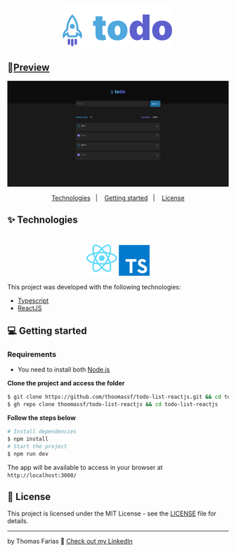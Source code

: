 <div align="center">
  <img src=".github/ToDoLogo.svg" alt="ToDo">
</div>

## 🚀[Preview](https://03-dt-money-three.vercel.app)

<img src=".github/thumbnail.png" alt="thumbnail" />

<div align="center">
  <p>
    <a href="#-technologies">Technologies</a>&nbsp;&nbsp;&nbsp;|&nbsp;&nbsp;&nbsp;
    <a href="#-getting-started">Getting started</a>&nbsp;&nbsp;&nbsp;|&nbsp;&nbsp;&nbsp;
    <a href="#-license">License</a>
  </p>
</div>

## ✨ Technologies

<div align="center">
  <br />
  <img src=".github/ReactLogo.svg" width="70px" alt="React JS">
  <img src=".github/typescriptLogo.svg" width="70px" alt="Typescript">
  <br />
</div>

This project was developed with the following technologies:

- [Typescript](https://www.typescriptlang.org/)
- [ReactJS](https://react.dev/)

## 💻 Getting started

### Requirements

- You need to install both [Node.js](https://nodejs.org/en/download/)

**Clone the project and access the folder**

```bash
$ git clone https://github.com/thoomassf/todo-list-reactjs.git && cd todo-list-reactjs
$ gh repo clone thoomassf/todo-list-reactjs && cd todo-list-reactjs
```

**Follow the steps below**

```bash
# Install dependencies
$ npm install
# Start the project
$ npm run dev
```

The app will be available to access in your browser at `http://localhost:3000/`

## 📝 License

This project is licensed under the MIT License - see the [LICENSE](LICENSE) file for details.

---

by Thomas Farias 👋 [Check out my LinkedIn](https://www.linkedin.com/in/thomas-sf)